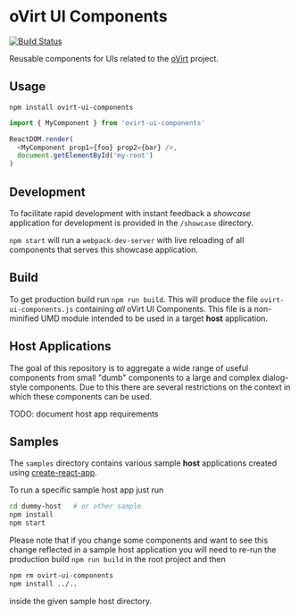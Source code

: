 # oVirt UI Components
[![Build Status](https://travis-ci.org/matobet/ovirt-ui-components.svg?branch=master)](https://travis-ci.org/matobet/ovirt-ui-components)

Reusable components for UIs related to the [oVirt](http://ovirt.org) project.

## Usage

`npm install ovirt-ui-components`

```javascript
import { MyComponent } from 'ovirt-ui-components'

ReactDOM.render(
  <MyComponent prop1={foo} prop2={bar} />,
  document.getElementById('my-root')
)
```

## Development

To facilitate rapid development with instant feedback a *showcase* application for development
is provided in the `/showcase` directory.

`npm start` will run a `webpack-dev-server` with live reloading of
all components that serves this showcase application.

## Build

To get production build run `npm run build`. This will produce the file `ovirt-ui-components.js` containing *all*
oVirt UI Components. This file is a non-minified UMD module intended to be used in a target **host** application.

## Host Applications

The goal of this repository is to aggregate a wide range of useful components from small "dumb" components
to a large and complex dialog-style components. Due to this there are several restrictions on the context
in which these components can be used.

TODO: document host app requirements

## Samples

The `samples` directory contains various sample **host** applications created using
[create-react-app](https://facebook.github.io/react/blog/2016/07/22/create-apps-with-no-configuration.html).

To run a specific sample host app just run
```bash
cd dummy-host   # or other sample
npm install
npm start
```

Please note that if you change some components and want to see this change reflected in a sample host application
you will need to re-run the production build `npm run build` in the root project and then
```bash
npm rm ovirt-ui-components
npm install ../..
```
inside the given sample host directory.
